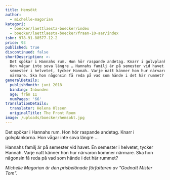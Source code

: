 ```yaml
---
title: Hemsökt
author:
  - michelle-magorian
kategori:
  - boecker/laettlaesta-boecker/index
  - boecker/laettlaesta-boecker/fraan-10-aar/index
isbn: 978-91-88577-12-2
price: 93
published: true
discontinued: false
shortDescription: >-
  Det spökar i Hannahs rum. Hon hör raspande ande­tag. Knarr i golvplankorna.
  Hon vågar inte sova längre … Hannahs familj är på semester vid havet. En
  semester i helvetet, tycker Hannah. Varje natt känner hon hur närvaron kommer
  närmare. Ska hon någonsin få reda på vad som hände i det här rummet?
generalDetails:
  publishMonth: juni 2018
  binding: Inbunden
  age: från 11
  numPages: '66'
translationDetails:
  translator: Helena Olsson
  originalTitle: The Front Room
image: /uploads/boecker/hemsokt.jpg
---
```

Det spökar i Hannahs rum. Hon hör raspande ande­tag. Knarr i golvplankorna. Hon vågar inte sova längre …

Hannahs familj är på semester vid havet. En semester i helvetet, tycker Hannah. Varje natt känner hon hur närvaron kommer närmare. Ska hon någonsin få reda på vad som hände i det här rummet?

_Michelle Magorian är den prisbelönade författaren av "Godnatt Mister Tom"._
